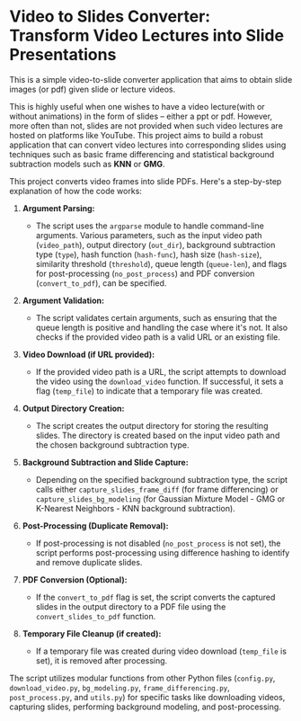 # Video to Slides Converter: Transform Video Lectures into Slide Presentations

This is a simple video-to-slide converter application that aims to obtain slide images (or pdf) given slide or lecture videos.

This is highly useful when one wishes to have a video lecture(with or without animations) in the form of slides – either a ppt or pdf. However, more often than not, slides are not provided when such video lectures are hosted on platforms like YouTube. This project aims to build a robust application that can convert video lectures into corresponding slides using techniques such as basic frame differencing and statistical background subtraction models such as **KNN** or **GMG**.

This project converts video frames into slide PDFs. Here's a step-by-step explanation of how the code works:

1. **Argument Parsing:**
    - The script uses the `argparse` module to handle command-line arguments. Various parameters, such as the input video path (`video_path`), output directory (`out_dir`), background subtraction type (`type`), hash function (`hash-func`), hash size (`hash-size`), similarity threshold (`threshold`), queue length (`queue-len`), and flags for post-processing (`no_post_process`) and PDF conversion (`convert_to_pdf`), can be specified.

2. **Argument Validation:**
    - The script validates certain arguments, such as ensuring that the queue length is positive and handling the case where it's not. It also checks if the provided video path is a valid URL or an existing file.

3. **Video Download (if URL provided):**
    - If the provided video path is a URL, the script attempts to download the video using the `download_video` function. If successful, it sets a flag (`temp_file`) to indicate that a temporary file was created.

4. **Output Directory Creation:**
    - The script creates the output directory for storing the resulting slides. The directory is created based on the input video path and the chosen background subtraction type.

5. **Background Subtraction and Slide Capture:**
    - Depending on the specified background subtraction type, the script calls either `capture_slides_frame_diff` (for frame differencing) or `capture_slides_bg_modeling` (for Gaussian Mixture Model - GMG or K-Nearest Neighbors - KNN background subtraction).

6. **Post-Processing (Duplicate Removal):**
    - If post-processing is not disabled (`no_post_process` is not set), the script performs post-processing using difference hashing to identify and remove duplicate slides.

7. **PDF Conversion (Optional):**
    - If the `convert_to_pdf` flag is set, the script converts the captured slides in the output directory to a PDF file using the `convert_slides_to_pdf` function.

8. **Temporary File Cleanup (if created):**
    - If a temporary file was created during video download (`temp_file` is set), it is removed after processing.

The script utilizes modular functions from other Python files (`config.py`, `download_video.py`, `bg_modeling.py`, `frame_differencing.py`, `post_process.py`, and `utils.py`) for specific tasks like downloading videos, capturing slides, performing background modeling, and post-processing. 